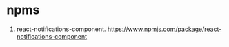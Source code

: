 # npms
1. react-notifications-component.
https://www.npmjs.com/package/react-notifications-component
